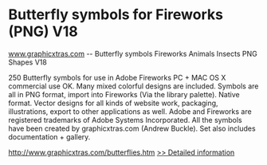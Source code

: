 # Butterfly symbols for Fireworks (PNG) V18
www.graphicxtras.com -- Butterfly symbols Fireworks Animals Insects PNG Shapes V18

250 Butterfly symbols for use in Adobe Fireworks PC + MAC OS X commercial use OK. Many mixed colorful designs are included. Symbols are all in PNG format, import into Fireworks (Via the library palette). Native format. Vector designs for all kinds of website work, packaging, illustrations, export to other applications as well. Adobe and Fireworks are registered trademarks of Adobe Systems Incorporated. All the symbols have been created by graphicxtras.com (Andrew Buckle). Set also includes documentation + gallery.

http://www.graphicxtras.com/butterflies.htm
[>> Detailed information](https://secure.shareit.com/shareit/product.html?productid=300271648&affiliateid=200057808)